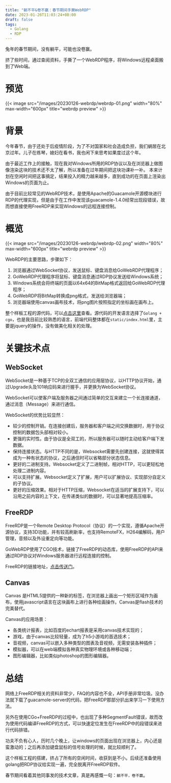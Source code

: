 ```yaml
---
title: "躺不平&卷不赢：春节期间手撕WebRDP"
date: 2023-01-26T11:03:24+08:00
draft: false
tags:
  - Golang
  - RDP
---
```


兔年的春节期间，没有躺平，可能也没卷赢。

挤了些时间，通过查阅资料，手撕了一个WebRDP程序，将Windows远程桌面搬到了Web端。

<!--more-->

# 预览
{{< image src="/images/20230126-webrdp/webrdp-01.png" width="80%" max-width="600px" title="webrdp preview" >}}

# 背景

今年春节，由于还处于后疫情阶段，为了不对国家和社会造成负担，我们蜗居在北京过年。儿子在练琴，媳妇在看书，我也闲下来思考如果度过这个年。

由于最近工作上的接触，现在我对Windows所用的RDP协议以及在浏览器上做图像渲染这块的技术还不太了解，所以准备在过年期间把这块功课补一补。 本来计划在空闲时间把这事搞定，结果投入的精力越来越多，直到成功的在页面上渲染出Windows的页面为止。

由于目前比较常见的WebRDP技术，是使用Apache的Guacamole开源模块进行RDP的代理实现，但是由于在工作中发现该guacamole-1.4.0经常出现段错误，故而想直接使用FreeRDP来实现Windows的远程连接控制。

# 概览

{{< image src="/images/20230126-webrdp/webrdp-02.png" width="80%" max-width="600px" title="webrdp preview" >}}

WebRDP的主要思路，步骤如下：
  1. 浏览器通过WebSocket协议，发送鼠标、键盘消息给GoWebRDP代理程序；
  2. GoWebRDP代理程序将鼠标、键盘消息通过RDP协议发送给Windows系统；
  3. Windows系统会将终端的页面以64x64的BitMap格式返回给GoWebRDP代理程序；
  4. GoWebRDP将BitMap转换成png格式，发送给浏览器端；
  5. 浏览器端使用canvas画布技术，将png图片按照指定的坐标画在画布上。

整个样板工程的源代码，可以[点击这里](https://github.com/anhk/go-webRDP-demo)查看。源代码的开发语言选择了`Golang + cgo`，也是我目前比较熟悉的语言，前端代码整体都在`static/index.html`里，主要是jquery的操作，没有做美化相关的处理。


# 关键技术点

## WebSocket

WebSocket是一种基于TCP的全双工通信的应用层协议，以HTTP协议开始，通过Upgrade头及101响应码来进行握手，并更换为WebSocket协议。

WebSocket可以使客户端及服务器之间通过简单的交互来建立一个长连接通道，通过消息（Message）来进行通信。

WebSocket的优势比较显然：

- 较少的控制开销。在连接创建后，服务器和客户端之间交换数据时，用于协议控制的数据包头部相对较小。
- 更强的实时性。由于协议是全双工的，所以服务器可以随时主动给客户端下发数据。
- 保持连接状态。与HTTP不同的是，Websocket需要先创建连接，这就使得其成为一种有状态的协议，之后通信时可以省略部分状态信息。
- 更好的二进制支持。Websocket定义了二进制帧，相对HTTP，可以更轻松地处理二进制内容。
- 可以支持扩展。Websocket定义了扩展，用户可以扩展协议、实现部分自定义的子协议。
- 更好的压缩效果。相对于HTTP压缩，Websocket在适当的扩展支持下，可以沿用之前内容的上下文，在传递类似的数据时，可以显著地提高压缩率。


## FreeRDP

FreeRDP是一个Remote Desktop Protocol（协议）的一个实现，遵循Apache开源协议，支持3D功能，并有较高刷新率，也支持RemoteFX，H264编解码，用户管理，音频以及外设重定向等功能。

GoWebRDP使用了CGO技术，链接了FreeRDP的动态库，使用FreeRDP的API来通过RDP协议对Windows服务器进行远程连接的控制。

FreeRDP的链接地址，[点击传送门](https://www.freerdp.com/)。

## Canvas

Canvas 是HTML5提供的一种新的标签，在浏览器上画出一个矩形区域作为画布，使用javascript语言在这块画布上进行各种绘画操作。Canvas是flash技术的完美替代。

Canvas的应用场景：
- 各类统计报表，比如百度的echart报表是采用canvas技术实现的；
- 游戏，由于canvas比较轻量，成为了h5小游戏的首选技术；
- 音视频，canvas可以嵌入多种类型的图表及音视频，无需安装各种插件；
- 模拟器，可以在web端模拟各种真实物理环境或各种移动端；
- 图形编辑器，比如类似photoshop的图形编辑器。

# 总结

网络上FreeRDP相关的资料非常少，FAQ的内容也不全，API手册非常垃圾。没办法就下载了guacamole-server的代码，把FreeRDP那部分扒出来学习一下使用方法。

另外在使用CGo+FreeRDP的过程中，也出现了多种SegmentFault错误，故而改为使用代码编译FreeRDP的方式，可以快速定位发生在FreeRDP中的段错误来进行代码排错。

功夫不负有心人，历时几个晚上，让windows的页面出现在浏览器上，内心还是蛮激动的；之后再添加键盘鼠标的信号处理的时候，就比较顺利了。

这个样板工程的搭建，挤占了所有的空闲时间，收获到是不小。后续还准备使用golang把RDP协议给实现一遍，完全脱离开FreeRDP软件。

春节期间看着其他同事发的技术文章，真是再感慨一句：`躺不平，卷不赢`。